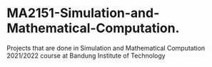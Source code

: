 # MA2151-Simulation-and-Mathematical-Computation.
Projects that are done in Simulation and Mathematical Computation 2021/2022 course at Bandung Institute of Technology
